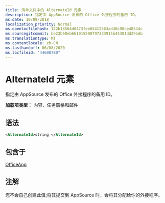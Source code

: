 ```yaml
---
title: 清单文件中的 AlternateId 元素
description: 指定由 AppSource 发布的 Office 外接程序的备用 ID。
ms.date: 10/09/2018
localization_priority: Normal
ms.openlocfilehash: 122b18564d0473fee65412563ad48c98ce48544c
ms.sourcegitcommit: be23b68eb661015508797333915b44381dd29bdb
ms.translationtype: MT
ms.contentlocale: zh-CN
ms.lasthandoff: 06/08/2020
ms.locfileid: "44608780"
---
```

# <a name="alternateid-element"></a>AlternateId 元素

指定由 AppSource 发布的 Office 外接程序的备用 ID。

**加载项类型：** 内容、任务窗格和邮件

## <a name="syntax"></a>语法

```XML
<AlternateId>string </AlternateId>
```

## <a name="contained-in"></a>包含于

[OfficeApp](officeapp.md)

## <a name="remarks"></a>注解

您不会自己创建此值;将其提交到 AppSource 时，会将其分配给你的外接程序。


